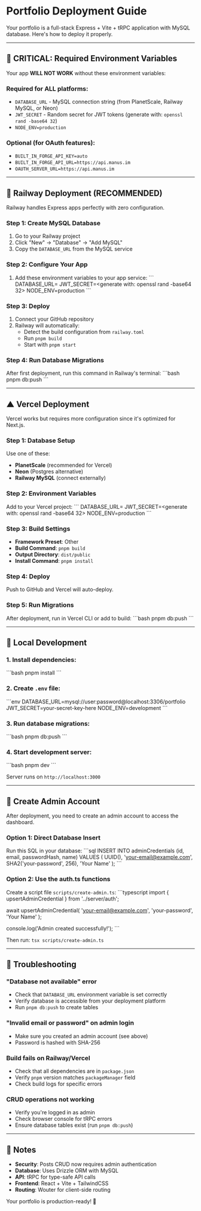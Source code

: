 # Portfolio Deployment Guide

Your portfolio is a full-stack Express + Vite + tRPC application with MySQL database. Here's how to deploy it properly.

---

## 🚨 CRITICAL: Required Environment Variables

Your app **WILL NOT WORK** without these environment variables:

### Required for ALL platforms:

- `DATABASE_URL` - MySQL connection string (from PlanetScale, Railway MySQL, or Neon)
- `JWT_SECRET` - Random secret for JWT tokens (generate with: `openssl rand -base64 32`)
- `NODE_ENV=production`

### Optional (for OAuth features):

- `BUILT_IN_FORGE_API_KEY=auto`
- `BUILT_IN_FORGE_API_URL=https://api.manus.im`
- `OAUTH_SERVER_URL=https://api.manus.im`

---

## 🚂 Railway Deployment (RECOMMENDED)

Railway handles Express apps perfectly with zero configuration.

### Step 1: Create MySQL Database

1. Go to your Railway project
2. Click "New" → "Database" → "Add MySQL"
3. Copy the `DATABASE_URL` from the MySQL service

### Step 2: Configure Your App

1. Add these environment variables to your app service:
   \`\`\`
   DATABASE_URL=<paste from MySQL service>
   JWT_SECRET=<generate with: openssl rand -base64 32>
   NODE_ENV=production
   \`\`\`

### Step 3: Deploy

1. Connect your GitHub repository
2. Railway will automatically:
   - Detect the build configuration from `railway.toml`
   - Run `pnpm build`
   - Start with `pnpm start`

### Step 4: Run Database Migrations

After first deployment, run this command in Railway's terminal:
\`\`\`bash
pnpm db:push
\`\`\`

---

## ▲ Vercel Deployment

Vercel works but requires more configuration since it's optimized for Next.js.

### Step 1: Database Setup

Use one of these:

- **PlanetScale** (recommended for Vercel)
- **Neon** (Postgres alternative)
- **Railway MySQL** (connect externally)

### Step 2: Environment Variables

Add to your Vercel project:
\`\`\`
DATABASE_URL=<your database connection string>
JWT_SECRET=<generate with: openssl rand -base64 32>
NODE_ENV=production
\`\`\`

### Step 3: Build Settings

- **Framework Preset**: Other
- **Build Command**: `pnpm build`
- **Output Directory**: `dist/public`
- **Install Command**: `pnpm install`

### Step 4: Deploy

Push to GitHub and Vercel will auto-deploy.

### Step 5: Run Migrations

After deployment, run in Vercel CLI or add to build:
\`\`\`bash
pnpm db:push
\`\`\`

---

## 🔧 Local Development

### 1. Install dependencies:

\`\`\`bash
pnpm install
\`\`\`

### 2. Create `.env` file:

\`\`\`env
DATABASE_URL=mysql://user:password@localhost:3306/portfolio
JWT_SECRET=your-secret-key-here
NODE_ENV=development
\`\`\`

### 3. Run database migrations:

\`\`\`bash
pnpm db:push
\`\`\`

### 4. Start development server:

\`\`\`bash
pnpm dev
\`\`\`

Server runs on `http://localhost:3000`

---

## 🔐 Create Admin Account

After deployment, you need to create an admin account to access the dashboard.

### Option 1: Direct Database Insert

Run this SQL in your database:
\`\`\`sql
INSERT INTO adminCredentials (id, email, passwordHash, name)
VALUES (
UUID(),
'your-email@example.com',
SHA2('your-password', 256),
'Your Name'
);
\`\`\`

### Option 2: Use the auth.ts functions

Create a script file `scripts/create-admin.ts`:
\`\`\`typescript
import { upsertAdminCredential } from '../server/auth';

await upsertAdminCredential(
'your-email@example.com',
'your-password',
'Your Name'
);

console.log('Admin created successfully!');
\`\`\`

Then run: `tsx scripts/create-admin.ts`

---

## 🐛 Troubleshooting

### "Database not available" error

- Check that `DATABASE_URL` environment variable is set correctly
- Verify database is accessible from your deployment platform
- Run `pnpm db:push` to create tables

### "Invalid email or password" on admin login

- Make sure you created an admin account (see above)
- Password is hashed with SHA-256

### Build fails on Railway/Vercel

- Check that all dependencies are in `package.json`
- Verify `pnpm` version matches `packageManager` field
- Check build logs for specific errors

### CRUD operations not working

- Verify you're logged in as admin
- Check browser console for tRPC errors
- Ensure database tables exist (run `pnpm db:push`)

---

## 📝 Notes

- **Security**: Posts CRUD now requires admin authentication
- **Database**: Uses Drizzle ORM with MySQL
- **API**: tRPC for type-safe API calls
- **Frontend**: React + Vite + TailwindCSS
- **Routing**: Wouter for client-side routing

Your portfolio is production-ready! 🎉
